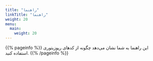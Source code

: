 ```yaml
---
title: "راهنما"
linkTitle: "راهنما"
weight: 20
menu:
  main:
    weight: 20
---
```


{{% pageinfo %}}
این راهنما به شما نشان می‌دهد چگونه از کدهای رپوزیتوری استفاده کنید.
{{% /pageinfo %}}
